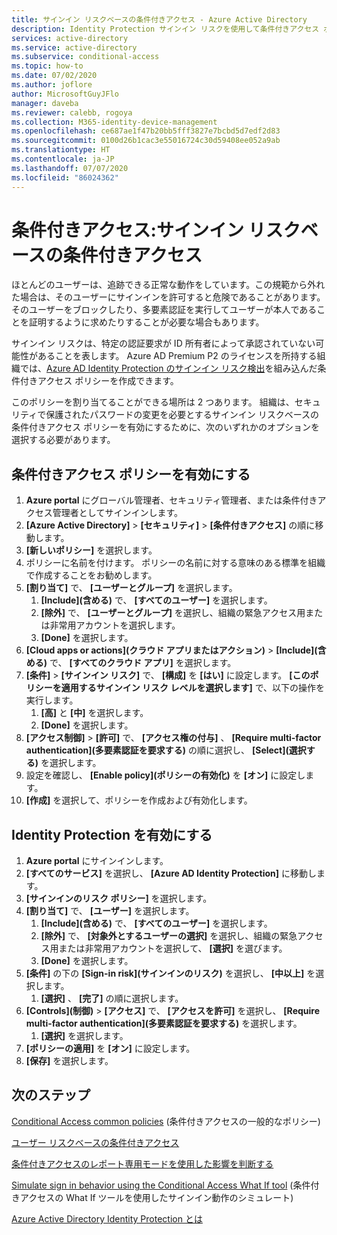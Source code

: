 ```yaml
---
title: サインイン リスクベースの条件付きアクセス - Azure Active Directory
description: Identity Protection サインイン リスクを使用して条件付きアクセス ポリシーを作成する
services: active-directory
ms.service: active-directory
ms.subservice: conditional-access
ms.topic: how-to
ms.date: 07/02/2020
ms.author: joflore
author: MicrosoftGuyJFlo
manager: daveba
ms.reviewer: calebb, rogoya
ms.collection: M365-identity-device-management
ms.openlocfilehash: ce687ae1f47b20bb5fff3827e7bcbd5d7edf2d83
ms.sourcegitcommit: 0100d26b1cac3e55016724c30d59408ee052a9ab
ms.translationtype: HT
ms.contentlocale: ja-JP
ms.lasthandoff: 07/07/2020
ms.locfileid: "86024362"
---
```

# <a name="conditional-access-sign-in-risk-based-conditional-access"></a>条件付きアクセス:サインイン リスクベースの条件付きアクセス

ほとんどのユーザーは、追跡できる正常な動作をしています。この規範から外れた場合は、そのユーザーにサインインを許可すると危険であることがあります。 そのユーザーをブロックしたり、多要素認証を実行してユーザーが本人であることを証明するように求めたりすることが必要な場合もあります。 

サインイン リスクは、特定の認証要求が ID 所有者によって承認されていない可能性があることを表します。 Azure AD Premium P2 のライセンスを所持する組織では、[Azure AD Identity Protection のサインイン リスク検出](../identity-protection/concept-identity-protection-risks.md#sign-in-risk)を組み込んだ条件付きアクセス ポリシーを作成できます。

このポリシーを割り当てることができる場所は 2 つあります。 組織は、セキュリティで保護されたパスワードの変更を必要とするサインイン リスクベースの条件付きアクセス ポリシーを有効にするために、次のいずれかのオプションを選択する必要があります。

## <a name="enable-with-conditional-access-policy"></a>条件付きアクセス ポリシーを有効にする

1. **Azure portal** にグローバル管理者、セキュリティ管理者、または条件付きアクセス管理者としてサインインします。
1. **[Azure Active Directory]**  >  **[セキュリティ]**  >  **[条件付きアクセス]** の順に移動します。
1. **[新しいポリシー]** を選択します。
1. ポリシーに名前を付けます。 ポリシーの名前に対する意味のある標準を組織で作成することをお勧めします。
1. **[割り当て]** で、 **[ユーザーとグループ]** を選択します。
   1. **[Include]\(含める\)** で、 **[すべてのユーザー]** を選択します。
   1. **[除外]** で、 **[ユーザーとグループ]** を選択し、組織の緊急アクセス用または非常用アカウントを選択します。 
   1. **[Done]** を選択します。
1. **[Cloud apps or actions]\(クラウド アプリまたはアクション\)**  >  **[Include]\(含める\)** で、 **[すべてのクラウド アプリ]** を選択します。
1. **[条件]**  >  **[サインイン リスク]** で、 **[構成]** を **[はい]** に設定します。 **[このポリシーを適用するサインイン リスク レベルを選択します]** で、以下の操作を実行します。 
   1. **[高]** と **[中]** を選択します。
   1. **[Done]** を選択します。
1. **[アクセス制御]**  >  **[許可]** で、 **[アクセス権の付与]** 、 **[Require multi-factor authentication]\(多要素認証を要求する\)** の順に選択し、 **[Select]\(選択する\)** を選択します。
1. 設定を確認し、 **[Enable policy]\(ポリシーの有効化\)** を **[オン]** に設定します。
1. **[作成]** を選択して、ポリシーを作成および有効化します。

## <a name="enable-through-identity-protection"></a>Identity Protection を有効にする

1. **Azure portal** にサインインします。
1. **[すべてのサービス]** を選択し、 **[Azure AD Identity Protection]** に移動します。
1. **[サインインのリスク ポリシー]** を選択します。
1. **[割り当て]** で、 **[ユーザー]** を選択します。
   1. **[Include]\(含める\)** で、 **[すべてのユーザー]** を選択します。
   1. **[除外]** で、 **[対象外とするユーザーの選択]** を選択し、組織の緊急アクセス用または非常用アカウントを選択して、 **[選択]** を選びます。
   1. **[Done]** を選択します。
1. **[条件]** の下の **[Sign-in risk]\(サインインのリスク\)** を選択し、 **[中以上]** を選択します。
   1. **[選択]** 、 **[完了]** の順に選択します。
1. **[Controls]\(制御\)**  >  **[アクセス]** で、 **[アクセスを許可]** を選択し、 **[Require multi-factor authentication]\(多要素認証を要求する\)** を選択します。
   1. **[選択]** を選択します。
1. **[ポリシーの適用]** を **[オン]** に設定します。
1. **[保存]** を選択します。

## <a name="next-steps"></a>次のステップ

[Conditional Access common policies](concept-conditional-access-policy-common.md) (条件付きアクセスの一般的なポリシー)

[ユーザー リスクベースの条件付きアクセス](howto-conditional-access-policy-risk-user.md)

[条件付きアクセスのレポート専用モードを使用した影響を判断する](howto-conditional-access-report-only.md)

[Simulate sign in behavior using the Conditional Access What If tool](troubleshoot-conditional-access-what-if.md) (条件付きアクセスの What If ツールを使用したサインイン動作のシミュレート)

[Azure Active Directory Identity Protection とは](../identity-protection/overview.md)

